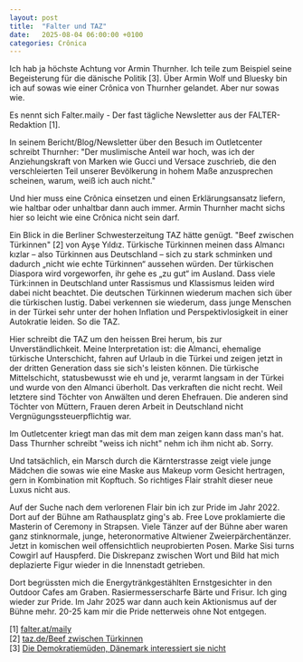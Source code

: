 ```yaml
---
layout: post
title:  "Falter und TAZ"
date:   2025-08-04 06:00:00 +0100
categories: Crônica
---
```

Ich hab ja höchste Achtung vor Armin Thurnher. Ich teile zum Beispiel seine Begeisterung für die dänische Politik [3]. Über Armin Wolf und Bluesky bin ich auf sowas wie einer Crônica von Thurnher gelandet. Aber nur sowas wie.

Es nennt sich Falter.maily - Der fast tägliche Newsletter aus der FALTER-Redaktion [1].

In seinem Bericht/Blog/Newsletter über den Besuch im Outletcenter schreibt Thurnher: "Der muslimische Anteil war hoch, was ich der Anziehungskraft von Marken wie Gucci und Versace zuschrieb, die den verschleierten Teil unserer Bevölkerung in hohem Maße anzusprechen scheinen, warum, weiß ich auch nicht."

Und hier muss eine Crônica einsetzen und einen Erklärungsansatz liefern, wie haltbar oder unhaltbar dann auch immer. Armin Thurnher macht sichs hier so leicht wie eine Crônica nicht sein darf.

Ein Blick in die Berliner Schwesterzeitung TAZ hätte genügt. "Beef zwischen Türkinnen" [2] von Ayşe Yıldız. Türkische Türkinnen meinen dass Almancı kızlar – also Türkinnen aus Deutschland – sich zu stark schminken und dadurch „nicht wie echte Türkinnen“ aussehen würden. Der türkischen Diaspora wird vorgeworfen, ihr gehe es „zu gut“ im Ausland. Dass viele Türk:innen in Deutschland unter Rassismus und Klassismus leiden wird dabei nicht beachtet. Die deutschen Türkinnen wiederum machen sich über die türkischen lustig. Dabei verkennen sie wiederum, dass junge Menschen in der Türkei sehr unter der hohen Inflation und Perspektivlosigkeit in einer Autokratie leiden. So die TAZ.

Hier schreibt die TAZ um den heissen Brei herum, bis zur Unverständlichkeit. Meine Interpretation ist: die Almanci, ehemalige türkische Unterschicht, fahren auf Urlaub in die Türkei und zeigen jetzt in der dritten Generation dass sie sich's leisten können. Die türkische Mittelschicht, statusbewusst wie eh und je, verarmt langsam in der Türkei und wurde von den Almanci überholt. Das verkraften die nicht recht. Weil letztere sind Töchter von Anwälten und deren Ehefrauen. Die anderen sind Töchter von Müttern, Frauen deren Arbeit in Deutschland nicht Vergnügungssteuerpflichtig war.

Im Outletcenter kriegt man das mit dem man zeigen kann dass man's hat. Dass Thurnher schreibt "weiss ich nicht" nehm ich ihm nicht ab. Sorry.

Und tatsächlich, ein Marsch durch die Kärnterstrasse zeigt viele junge Mädchen die sowas wie eine Maske aus Makeup vorm Gesicht hertragen, gern in Kombination mit Kopftuch. So richtiges Flair strahlt dieser neue Luxus nicht aus.

Auf der Suche nach dem verlorenen Flair bin ich zur Pride im Jahr 2022. Dort auf der Bühne am Rathausplatz ging's ab. Free Love proklamierte die Masterin of Ceremony in Strapsen. Viele Tänzer auf der Bühne aber waren ganz stinknormale, junge, heteronormative Altwiener Zweierpärchentänzer. Jetzt in komischen weil offensichtlich neuprobierten Posen. Marke Sisi turns Cowgirl auf Hauspferd. Die Diskrepanz zwischen Wort und Bild hat mich deplazierte Figur wieder in die Innenstadt getrieben.

Dort begrüssten mich die Energytränkgestählten Ernstgesichter in den Outdoor Cafes am Graben. Rasiermesserscharfe Bärte und Frisur. Ich ging wieder zur Pride. Im Jahr 2025 war dann auch kein Aktionismus auf der Bühne mehr. 20-25 kam mir die Pride netterweis ohne Not entgegen.

[1] [falter.at/maily](https://www.falter.at/maily)  
[2] [taz.de/Beef zwischen Türkinnen](https://taz.de/Beef-zwischen-Tuerkinnen/!6083362/)  
[3] [Die Demokratiemüden, Dänemark interessiert sie nicht](https://www.falter.at/maily/20250713/daenemark-interessiert-sie-nicht)

